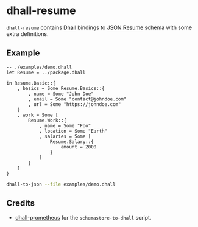 # dhall-resume

`dhall-resume` contains [Dhall](https://dhall-lang.org/) bindings to [JSON Resume](https://jsonresume.org/) schema with some extra definitions.

## Example

```dhall
-- ./examples/demo.dhall
let Resume = ../package.dhall

in Resume.Basic::{
    , basics = Some Resume.Basics::{
        , name = Some "John Doe"
        , email = Some "contact@johndoe.com"
        , url = Some "https://johndoe.com"
    }
    , work = Some [
        Resume.Work::{
            , name = Some "Foo"
            , location = Some "Earth"
            , salaries = Some [
                Resume.Salary::{
                    amount = 2000
                }
            ]
        }
    ]
}
```

```bash
dhall-to-json --file examples/demo.dhall
```

## Credits

 - [dhall-prometheus](https://github.com/softwarefactory-project/dhall-prometheus) for the `schemastore-to-dhall` script.